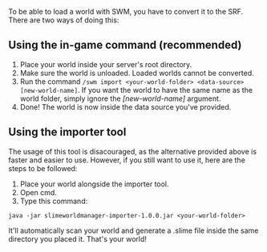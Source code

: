 To be able to load a world with SWM, you have to convert it to the SRF. There are two ways of doing this:
## Using the in-game command (recommended)
1. Place your world inside your server's root directory.
2. Make sure the world is unloaded. Loaded worlds cannot be converted.
3. Run the command `/swm import <your-world-folder> <data-source> [new-world-name]`. If you want the world to have the same name as the world folder, simply ignore the _[new-world-name]_ argument.
4. Done! The world is now inside the data source you've provided.

## Using the importer tool

The usage of this tool is disacouraged, as the alternative provided above is faster and easier to use. However, if you still want to use it, here are the steps to be followed:
1. Place your world alongside the importer tool.
2. Open cmd.
3. Type this command:
```
java -jar slimeworldmanager-importer-1.0.0.jar <your-world-folder>
```

It'll automatically scan your world and generate a .slime file inside the same directory you placed it. That's your world!